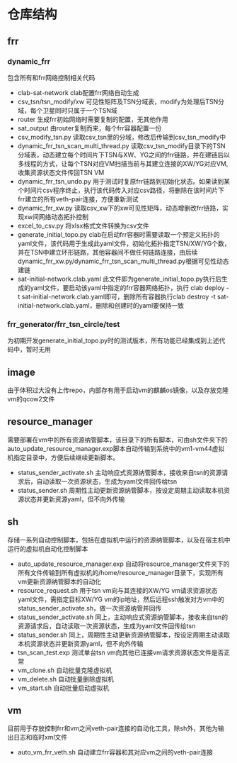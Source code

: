 # 仓库结构
## frr
### dynamic_frr
包含所有和frr网络控制相关代码
- clab-sat-network clab配置frr网络自动生成
- csv_tsn/tsn_modify/xw 可见性矩阵及TSN分域表，modify为处理后TSN分域，每个卫星同时只属于一个TSN域
- router 生成frr初始网络时需要复制的配置，无其他作用
- sat_output 由router复制而来，每个frr容器配置一份
- csv_modify_tsn.py 读取csv_tsn里的分域，修改后传输到csv_tsn_modify中
- dynamic_frr_tsn_scan_multi_thread.py 读取csv_tsn_modify目录下的TSN分域表，动态建立每个时间片下TSN与XW、YG之间的frr链路，并在建链后以多线程的方式，让每个TSN对应VM扫描当前与其建立连接的XW/YG对应VM,收集资源状态文件传回TSN VM
- dynamic_frr_tsn_undo.py 用于测试时复原frr链路到初始化状态。如果读到某个时间片csv程序终止，执行该代码传入对应csv路径，将删除在该时间片下frr建立的所有veth-pair连接，方便重新测试
- dynamic_frr_xw.py 读取csv_xw下的xw可见性矩阵，动态增删改frr链路，实现xw间网络动态拓扑控制
- excel_to_csv.py 将xlsx格式文件转换为csv文件
- generate_initial_topo.py clab在启动frr容器时需要读取一个预定义拓扑的yaml文件，该代码用于生成此yaml文件，初始化拓扑指定TSN/XW/YG个数，并在TSN中建立环形链路，其他容器间不做任何链路连接，由后续dynamic_frr_xw.py/dynamic_frr_tsn_scan_multi_thread.py根据可见性动态建链
- sat-initial-network.clab.yaml 此文件即为generate_initial_topo.py执行后生成的yaml文件，要启动该yaml中指定的frr容器网络拓扑，执行 clab deploy -t sat-initial-network.clab.yaml即可，删除所有容器执行clab destroy -t sat-initial-network.clab.yaml，删除和创建时的yaml要保持一致
### frr_generator/frr_tsn_circle/test
为初期开发generate_initial_topo.py时的测试版本，所有功能已经集成到上述代码中，暂时无用
## image
由于体积过大没有上传repo，内部存有用于启动vm的麒麟os镜像，以及存放克隆vm的qcow2文件

## resource_manager
需要部署在vm中的所有资源纳管脚本，该目录下的所有脚本，可由sh文件夹下的auto_update_resource_manager.exp脚本自动传输到系统中的vm1-vm44虚拟机指定目录中，方便后续继续更新脚本。

- status_sender_activate.sh 主动响应式资源纳管脚本，接收来自tsn的资源请求后，自动读取一次资源状态，生成为yaml文件回传给tsn
- status_sender.sh 周期性主动更新资源纳管脚本，按设定周期主动读取本机资源状态并更新资源yaml，但不向外传输

## sh
存储一系列自动控制脚本，包括在虚拟机中运行的资源纳管脚本，以及在宿主机中运行的虚拟机自动化控制脚本

- auto_update_resource_manager.exp 自动将resource_manager文件夹下的所有文件传输到所有虚拟机的/home/resource_manager目录下，实现所有vm更新资源纳管脚本的自动化
- resource_request.sh 用于tsn vm向与其连接的XW/YG vm请求资源状态yaml文件，需指定目标XW/YG vm的ip地址，然后远程ssh触发对方vm中的status_sender_activate.sh，做一次资源纳管并回传
- status_sender_activate.sh 同上，主动响应式资源纳管脚本，接收来自tsn的资源请求后，自动读取一次资源状态，生成为yaml文件回传给tsn
- status_sender.sh 同上，周期性主动更新资源纳管脚本，按设定周期主动读取本机资源状态并更新资源yaml，但不向外传输
- tsn_scan_test.exp 测试单台tsn vm向其他已连接vm请求资源状态文件是否正常
- vm_clone.sh 自动批量克隆虚拟机
- vm_delete.sh 自动批量删除虚拟机
- vm_start.sh 自动批量启动虚拟机
  
## vm
目前用于存放控制frr和vm之间veth-pair连接的自动化工具，除sh外，其他为输出日志和临时xml文件

- auto_vm_frr_veth.sh 自动建立frr容器和其对应vm之间的veth-pair连接
